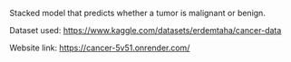 Stacked model that predicts whether a tumor is malignant or benign.

Dataset used: https://www.kaggle.com/datasets/erdemtaha/cancer-data

Website link: https://cancer-5v51.onrender.com/
